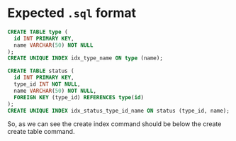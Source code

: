 # Expected `.sql` format
```sql
CREATE TABLE type (
  id INT PRIMARY KEY,
  name VARCHAR(50) NOT NULL
);
CREATE UNIQUE INDEX idx_type_name ON type (name);

CREATE TABLE status (
  id INT PRIMARY KEY,
  type_id INT NOT NULL,
  name VARCHAR(50) NOT NULL,
  FOREIGN KEY (type_id) REFERENCES type(id)
);
CREATE UNIQUE INDEX idx_status_type_id_name ON status (type_id, name);
```

So, as we can see the create index command should be below the create create table command.
